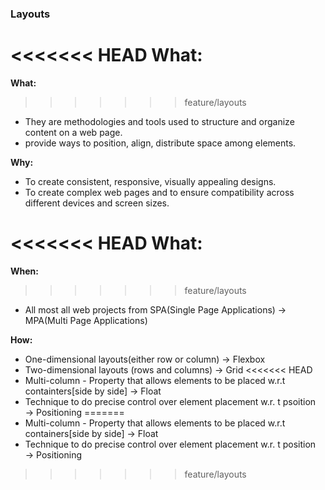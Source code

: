### Layouts

<<<<<<< HEAD
**What:** 
=======
**What:**
>>>>>>> feature/layouts

- They are methodologies and tools used to structure and organize content on a web page.
- provide ways to position, align, distribute space among elements.

**Why:**

- To create consistent, responsive, visually appealing designs.
- To create complex web pages and to ensure compatibility across different devices and screen sizes.

<<<<<<< HEAD
**What:**
=======
**When:**
>>>>>>> feature/layouts

- All most all web projects from SPA(Single Page Applications) → MPA(Multi Page Applications)

**How:**

- One-dimensional layouts(either row or column) → Flexbox
- Two-dimensional layouts (rows and columns) → Grid
<<<<<<< HEAD
- Multi-column - Property that allows elements to be placed w.r.t containters[side by side] → Float
- Technique to do precise control over element placement w.r. t psoition → Positioning
=======
- Multi-column - Property that allows elements to be placed w.r.t containers[side by side] → Float
- Technique to do precise control over element placement w.r. t position → Positioning
>>>>>>> feature/layouts
